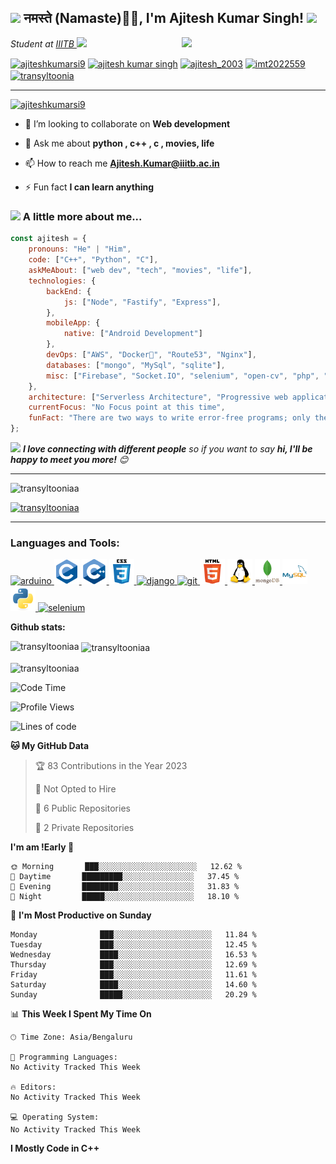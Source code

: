 <h2><img src="https://emojis.slackmojis.com/emojis/images/1531849430/4246/blob-sunglasses.gif?1531849430" width="30"/> नमस्ते (Namaste)🙏🏻, I'm Ajitesh Kumar Singh! <img src="https://media.giphy.com/media/12oufCB0MyZ1Go/giphy.gif" width="50"></h2>
<img align='right' src="https://media.giphy.com/media/M9gbBd9nbDrOTu1Mqx/giphy.gif" width="230">
<p><em>Student at <a href="https://www.iiitb.ac.in/">IIITB
</a><img src="https://media.giphy.com/media/WUlplcMpOCEmTGBtBW/giphy.gif" width="30"> 
</em></p>

<p align="left">
<a href="https://twitter.com/ajiteshkumarsi9" target="blank"><img align="center" src="https://raw.githubusercontent.com/rahuldkjain/github-profile-readme-generator/master/src/images/icons/Social/twitter.svg" alt="ajiteshkumarsi9" height="30" width="40" /></a>
<a href="https://www.linkedin.com/in/ajitesh-kumar-singh-140529201/" target="blank"><img align="center" src="https://raw.githubusercontent.com/rahuldkjain/github-profile-readme-generator/master/src/images/icons/Social/linked-in-alt.svg" alt="ajitesh kumar singh" height="30" width="40" /></a>
<a href="https://www.instagram.com/_ajitesh_2003/" target="blank"><img align="center" src="https://raw.githubusercontent.com/rahuldkjain/github-profile-readme-generator/master/src/images/icons/Social/instagram.svg" alt="ajitesh_2003" height="30" width="40" /></a>
<a href="https://www.codechef.com/users/imt2022559" target="blank"><img align="center" src="https://cdn.jsdelivr.net/npm/simple-icons@3.1.0/icons/codechef.svg" alt="imt2022559" height="30" width="40" /></a>
<a href="https://leetcode.com/Transyltooniaa/" target="blank"><img align="center" src="https://raw.githubusercontent.com/rahuldkjain/github-profile-readme-generator/master/src/images/icons/Social/leet-code.svg" alt="transyltoonia" height="30" width="40" /></a>
</p>

---


<p align="left"> <a href="https://twitter.com/ajiteshkumarsi9" target="blank"><img src="https://img.shields.io/twitter/follow/ajiteshkumarsi9?logo=twitter&style=for-the-badge" alt="ajiteshkumarsi9" /></a> </p>

- 👯 I’m looking to collaborate on **Web development**

- 💬 Ask me about **python , c++ , c , movies, life**

- 📫 How to reach me **Ajitesh.Kumar@iiitb.ac.in**

- ⚡ Fun fact **I can learn anything**


### <img src="https://media.giphy.com/media/VgCDAzcKvsR6OM0uWg/giphy.gif" width="50"> A little more about me...  

```javascript
const ajitesh = {
    pronouns: "He" | "Him",
    code: ["C++", "Python", "C"],
    askMeAbout: ["web dev", "tech", "movies", "life"],
    technologies: {
        backEnd: {
            js: ["Node", "Fastify", "Express"],
        },
        mobileApp: {
            native: ["Android Development"]
        },
        devOps: ["AWS", "Docker🐳", "Route53", "Nginx"],
        databases: ["mongo", "MySql", "sqlite"],
        misc: ["Firebase", "Socket.IO", "selenium", "open-cv", "php", "SuiteApp"]
    },
    architecture: ["Serverless Architecture", "Progressive web applications", "Single page applications"],
    currentFocus: "No Focus point at this time",
    funFact: "There are two ways to write error-free programs; only the third one works"
};
```

<img src="https://media.giphy.com/media/LnQjpWaON8nhr21vNW/giphy.gif" width="60"> <em><b>I love connecting with different people</b> so if you want to say <b>hi, I'll be happy to meet you more!</b> 😊</em>

---
<p align="left"> <img src="https://komarev.com/ghpvc/?username=transyltooniaa&label=Profile%20views&color=0e75b6&style=flat" alt="transyltooniaa" /> </p>

<p align="left"> <a href="https://github.com/ryo-ma/github-profile-trophy"><img src="https://github-profile-trophy.vercel.app/?username=transyltooniaa" alt="transyltooniaa" /></a> </p>

---

<h3 align="left">Languages and Tools:</h3>
<p align="left"> <a href="https://www.arduino.cc/" target="_blank" rel="noreferrer"> <img src="https://cdn.worldvectorlogo.com/logos/arduino-1.svg" alt="arduino" width="40" height="40"/> </a> <a href="https://www.cprogramming.com/" target="_blank" rel="noreferrer"> <img src="https://raw.githubusercontent.com/devicons/devicon/master/icons/c/c-original.svg" alt="c" width="40" height="40"/> </a> <a href="https://www.w3schools.com/cpp/" target="_blank" rel="noreferrer"> <img src="https://raw.githubusercontent.com/devicons/devicon/master/icons/cplusplus/cplusplus-original.svg" alt="cplusplus" width="40" height="40"/> </a> <a href="https://www.w3schools.com/css/" target="_blank" rel="noreferrer"> <img src="https://raw.githubusercontent.com/devicons/devicon/master/icons/css3/css3-original-wordmark.svg" alt="css3" width="40" height="40"/> </a> <a href="https://www.djangoproject.com/" target="_blank" rel="noreferrer"> <img src="https://cdn.worldvectorlogo.com/logos/django.svg" alt="django" width="40" height="40"/> </a> <a href="https://git-scm.com/" target="_blank" rel="noreferrer"> <img src="https://www.vectorlogo.zone/logos/git-scm/git-scm-icon.svg" alt="git" width="40" height="40"/> </a> <a href="https://www.w3.org/html/" target="_blank" rel="noreferrer"> <img src="https://raw.githubusercontent.com/devicons/devicon/master/icons/html5/html5-original-wordmark.svg" alt="html5" width="40" height="40"/> </a> <a href="https://www.linux.org/" target="_blank" rel="noreferrer"> <img src="https://raw.githubusercontent.com/devicons/devicon/master/icons/linux/linux-original.svg" alt="linux" width="40" height="40"/> </a> <a href="https://www.mongodb.com/" target="_blank" rel="noreferrer"> <img src="https://raw.githubusercontent.com/devicons/devicon/master/icons/mongodb/mongodb-original-wordmark.svg" alt="mongodb" width="40" height="40"/> </a> <a href="https://www.mysql.com/" target="_blank" rel="noreferrer"> <img src="https://raw.githubusercontent.com/devicons/devicon/master/icons/mysql/mysql-original-wordmark.svg" alt="mysql" width="40" height="40"/> </a> <a href="https://www.python.org" target="_blank" rel="noreferrer"> <img src="https://raw.githubusercontent.com/devicons/devicon/master/icons/python/python-original.svg" alt="python" width="40" height="40"/> </a> <a href="https://www.selenium.dev" target="_blank" rel="noreferrer"> <img src="https://raw.githubusercontent.com/detain/svg-logos/780f25886640cef088af994181646db2f6b1a3f8/svg/selenium-logo.svg" alt="selenium" width="40" height="40"/> </a> </p
---

<h2 align="left"><b>Github stats:</b></h3>  
<p><img align="left" src="https://github-readme-stats.vercel.app/api/top-langs?username=transyltooniaa&show_icons=true&locale=en&layout=compact" alt="transyltooniaa" /></p>

<p>&nbsp;<img align="center" src="https://github-readme-stats.vercel.app/api?username=transyltooniaa&show_icons=true&locale=en" alt="transyltooniaa" /></p>

<p><img align="center" src="https://github-readme-streak-stats.herokuapp.com/?user=transyltooniaa&" alt="transyltooniaa" /></p>


![Code Time](http://img.shields.io/badge/Code%20Time-2%2C178%20hrs%2041%20mins-blue)

![Profile Views](http://img.shields.io/badge/Profile%20Views-1685-blue)

![Lines of code](https://img.shields.io/badge/From%20Hello%20World%20I%27ve%20Written-4.7%20million%20lines%20of%20code-blue)


**🐱 My GitHub Data** 
 > 
> 🏆 83 Contributions in the Year 2023
 > 
> 🚫 Not Opted to Hire
 > 
> 📜 6 Public Repositories 
 > 
> 🔑 2 Private Repositories 
 > 
**I'm am !Early 🐤** 

```text
🌞 Morning       ███░░░░░░░░░░░░░░░░░░░░░░   12.62 % 
🌆 Daytime       █████████░░░░░░░░░░░░░░░░   37.45 % 
🌃 Evening       ████████░░░░░░░░░░░░░░░░░   31.83 % 
🌙 Night         █████░░░░░░░░░░░░░░░░░░░░   18.10 % 
```
📅 **I'm Most Productive on Sunday** 

```text
Monday              ███░░░░░░░░░░░░░░░░░░░░░░   11.84 % 
Tuesday             ███░░░░░░░░░░░░░░░░░░░░░░   12.45 % 
Wednesday           ████░░░░░░░░░░░░░░░░░░░░░   16.53 % 
Thursday            ███░░░░░░░░░░░░░░░░░░░░░░   12.69 % 
Friday              ███░░░░░░░░░░░░░░░░░░░░░░   11.61 % 
Saturday            ████░░░░░░░░░░░░░░░░░░░░░   14.60 % 
Sunday              █████░░░░░░░░░░░░░░░░░░░░   20.29 % 
```


📊 **This Week I Spent My Time On** 

```text
🕑︎ Time Zone: Asia/Bengaluru

💬 Programming Languages: 
No Activity Tracked This Week

🔥 Editors: 
No Activity Tracked This Week

💻 Operating System: 
No Activity Tracked This Week
```

**I Mostly Code in C++** 



